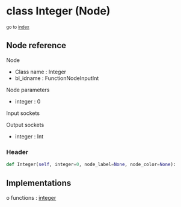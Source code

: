 # class Integer (Node)

<sub>go to [index](/docs/index.md)</sub>

## Node reference

Node
 - Class name : Integer
 - bl_idname : FunctionNodeInputInt

Node parameters
 - integer : 0

Input sockets

Output sockets
 - integer : Int

### Header

``` python
def Integer(self, integer=0, node_label=None, node_color=None):
```

## Implementations

o functions : [integer](/docs/GeoNodes_classes/GLOBAL.md#integer)


